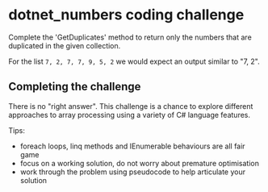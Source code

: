 # dotnet_numbers coding challenge

Complete the 'GetDuplicates' method to return only the numbers that are duplicated in the given collection.

For the list `7, 2, 7, 7, 9, 5, 2` we would expect an output similar to "7, 2".

## Completing the challenge

There is no "right answer".
This challenge is a chance to explore different approaches to array processing using a variety of C# language features.

Tips:
- foreach loops, linq methods and IEnumerable behaviours are all fair game
- focus on a working solution, do not worry about premature optimisation
- work through the problem using pseudocode to help articulate your solution
